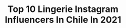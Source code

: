 ---
title: Top 10 Lingerie Instagram Influencers In Chile In 2021
description: >-
  Find top lingerie Instagram influencers in Chile in 2021. Most popular hashtags: #lingerie #photography #chile #latina.
platform: Instagram
hits: 10
text_top: Discover the most popular Instagram influencers on inBeat.
text_bottom: Our database aggregates 10 Instagram influencers like this in Chile for you to work with.
profiles:
  - username: "valadiel"
    fullname: >-
      Vαʅαԃιҽʅ
    bio: >-
      Streamer & Cosplayer 🌸 Panelista en @imperial_reviews ✨ RRSS👇
    location: "Chile"
    followers: 14030
    engagement: 904
    commentsToLikes: 0.028825
    id: ck0u2jjwkzzvs0i198hqquasx
    verified: false
    hashtags: "#makeup, #selfie, #cosplayer, #photography"
  - username: "iamrouxe"
    fullname: >-
      Joaquín | Fotógrafo boudoir
    bio: >-
      📍 Quilpué, CL V Región - fotografo|creador de contenido - coffee lover - cta. personal @aestheticsbyrouxe - venta de filtros @madebyrouxe
    location: "Chile"
    followers: 16702
    engagement: 856
    commentsToLikes: 0.010308
    id: ck5pxea2hrd3y0i1141fmnt1o
    verified: false
    hashtags: "#photographer, #love, #modeling, #studio"
  - username: "mariogfotografias"
    fullname: >-
      Mario Garay Fotografías
    bio: >-
      📷Fotógrafo publicitario Diseño gráfico🖥️🖱️ 24 disparos📸 E҉x҉ot҉i҉c҉ @ex0tico_
    location: "Chile"
    followers: 22287
    engagement: 285
    commentsToLikes: 0.025222
    id: ck0vxdjfnyd8a0i191fkv8hkj
    verified: false
    hashtags: "#studio, #featuremepf, #boudoirshoot, #filmphotomag"
  - username: "shawsera"
    fullname: >-
      Naomi #TwerkQueen 🥀
    bio: >-
      Badass girl with a wild heart ☾ naomiescobar.business@gmail.com 💌 Dancer | Model | Yogi
    location: "Chile"
    followers: 52645
    engagement: 498
    commentsToLikes: 0.026861
    id: ck9wh6zpnwjnz0j78bscumduj
    verified: false
    hashtags: "#photoshoot, #fitnessmodel, #santiago, #fashion"
  - username: "javieramolc"
    fullname: >-
      Javiera Molina
    bio: >-
      Baby Javi 🐉🍉 Química y farmacia UC
    location: "Chile"
    followers: 5924
    engagement: 780
    commentsToLikes: 0.070095
    id: ck0w3b3lxshqo0i194dc9sib9
    verified: false
    hashtags: "#latingirl, #lightroompresets, #atacama, #beach"
  - username: "lucecita6_6"
    fullname: >-
      LUCECITA👸🏼
    bio: >-
      @lucecitaa6_6 RESPALDO😉 ANF-SCL-LS PROMO📲PUBLICIDAD Embajadora 💕 @almacosmetologiaintegral @flowerssweet.ls @productosorganicosls @jnicestore
    location: "Chile"
    followers: 66401
    engagement: 548
    commentsToLikes: 0.031390
    id: ck5q11xdy8vg10i11nu8gb297
    verified: false
    hashtags: "#instagram, #santiago, #beach, #bikini"
  - username: "carmeloredondofotografo"
    fullname: >-
      Carmelo Redondo
    bio: >-
      Fotógrafo de moda 📷 Editorial/Advertising/ Comercial/ Ecommerce/ Work: Carmelorgp@gmail.com
    location: "Chile"
    followers: 11018
    engagement: 312
    commentsToLikes: 0.046031
    id: ck133ypmyue9g0i19gqpljvp1
    verified: false
    hashtags: "#makeupartist, #campaign, #pamela, #photoshoot"
  - username: "bloncho"
    fullname: >-
      Bloncho/Pablo Valdés 📸
    bio: >-
      Fotografías de: Batallas de Freestyle Paisajes Retratos exterior y tipo estudio Boudoir Desnudos Urbano Eventos y lo que se pueda aprender
    location: "Chile"
    followers: 7276
    engagement: 252
    commentsToLikes: 0.017079
    id: ck55k2nr3ybce0i11yka8kcau
    verified: false
    hashtags: "#portrait, #boudoir, #nude, #ice"
  - username: "mauricionarea"
    fullname: >-
      Mauricio Fabián Narea Pizarro
    bio: >-
      @haidafilter ambassador @tamron_chile ambassador @killstorechile ambassador DM for fine art prints. Los Andes 🇨🇱
    location: "Chile"
    followers: 33202
    engagement: 356
    commentsToLikes: 0.041358
    id: ck0ub39fudpyt0i1930g5hdtk
    verified: false
    hashtags: "#surdechile, #awesome, #chilegram, #lakeshow"
  - username: "silvercrystal_sg"
    fullname: >-
      Silver💎Crystal / Flo
    bio: >-
      💋Official @suicidegirls 🦋Alternative Model💕 🇨🇱Chile -Santiago🌇 📚Political science👩🏻‍💻 🦁Leo♌️ 🦋22 yo/años🌟 ⚠️⬇️🔞💋
    location: "Chile"
    followers: 7786
    engagement: 638
    commentsToLikes: 0.024083
    id: ck13am10cr18t0i19ii89mqvc
    verified: false
    hashtags: "#instachile, #blue, #alternativemodel, #blackhair"
---